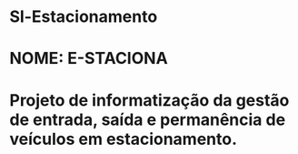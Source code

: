 # Sl-Estacionamento
# NOME: E-STACIONA
# Projeto de informatização da gestão de entrada, saída e permanência de veículos em estacionamento.  

